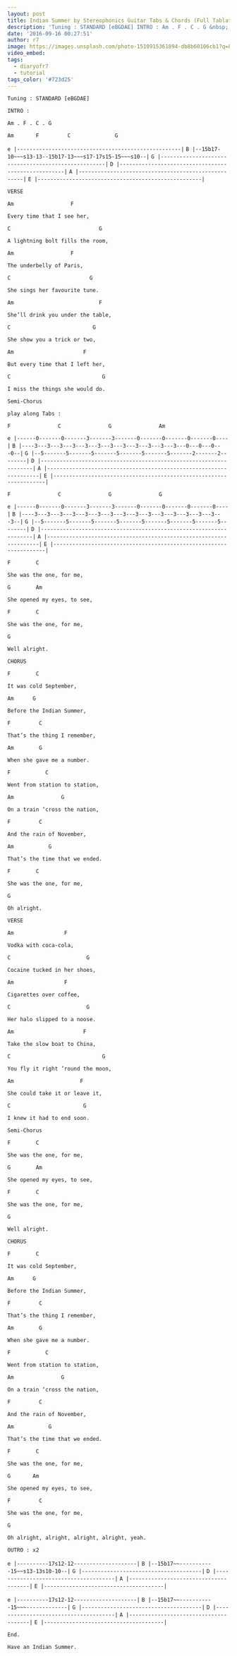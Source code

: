 ```yaml
---
layout: post
title: Indian Summer by Stereophonics Guitar Tabs & Chords (Full Tablature)
description: 'Tuning : STANDARD [eBGDAE] INTRO : Am . F . C . G &nbsp; &nbsp; &nbsp; &nbsp; &nbsp; &nbsp;Am &nbsp; &nbsp; &nbsp; F &nbsp; &nbsp; &nbsp; &nbsp; C ...'
date: '2016-09-16 00:27:51'
author: r7
image: https://images.unsplash.com/photo-1510915361894-db8b60106cb1?q=80&w=2940&auto=format&fit=crop&ixlib=rb-4.1.0&ixid=M3wxMjA3fDB8MHxwaG90by1wYWdlfHx8fGVufDB8fHx8fA%3D%3D
video_embed:
tags:
  - diaryofr7
  - tutorial
tags_color: '#723d25'
---
```

`Tuning : STANDARD [eBGDAE]`

`INTRO :`

`Am . F . C . G`

```
Am       F         C              G
```

`e |----------------------------------------------------|`
`B |--15b17-10~~~s13-13--15b17-13~~~s17-17s15-15~~~s10--|`
`G |----------------------------------------------------|`
`D |----------------------------------------------------|`
`A |----------------------------------------------------|`
`E |----------------------------------------------------|`

`VERSE`

`Am                  F`

```
Every time that I see her,
```

`C                            G`

```
A lightning bolt fills the room,
```

`Am                  F`

```
The underbelly of Paris,
```

```
C                         G
```

```
She sings her favourite tune.
```

`Am                           F`

```
She’ll drink you under the table,
```

`C                          G`

```
She show you a trick or two,
```

`Am                      F`

```
But every time that I left her,
```

`C                             G`

```
I miss the things she would do.
```

`Semi-Chorus`

`play along Tabs :`

```
F               C               G               Am
```

`e |------0-------0-------3-------3-------0-------0-------0-------0----|`
`B |----3---3---3---3---3---3---3---3---3---3---3---3---0---0---0---0--|`
`G |--5-------5-------5-------5-------5-------5-------2-------2--------|`
`D |-------------------------------------------------------------------|`
`A |-------------------------------------------------------------------|`
`E |-------------------------------------------------------------------|`

```
F               C               G               G
```

`e |------0-------0-------3-------3-------0-------0-------0-------0----|`
`B |----3---3---3---3---3---3---3---3---3---3---3---3---3---3---3---3--|`
`G |--5-------5-------5-------5-------5-------5-------5-------5--------|`
`D |-------------------------------------------------------------------|`
`A |-------------------------------------------------------------------|`
`E |-------------------------------------------------------------------|`

```
F        C
```

`She was the one, for me,`

```
G        Am
```

`She opened my eyes, to see,`

```
F        C
```

`She was the one, for me,`

```
G
```

`Well alright.`

`CHORUS`

```
F        C
```

`It was cold September,`

```
Am      G
```

`Before the Indian Summer,`

```
F         C
```

`That’s the thing I remember,`

```
Am        G
```

`When she gave me a number.`

```
F           C
```

`Went from station to station,`

```
Am               G
```

`On a train ‘cross the nation,`

```
F         C
```

`And the rain of November,`

```
Am           G
```

`That’s the time that we ended.`

```
F        C
```

`She was the one, for me,`

```
G
```

`Oh alright.`

`VERSE`

`Am                F`

```
Vodka with coca-cola,
```

`C                        G`

```
Cocaine tucked in her shoes,
```

`Am                F`

```
Cigarettes over coffee,
```

`C                        G`

```
Her halo slipped to a noose.
```

`Am                      F`

```
Take the slow boat to China,
```

`C                             G`

```
You fly it right ’round the moon,
```

`Am                     F`

```
She could take it or leave it,
```

`C                       G`

```
I knew it had to end soon.
```

`Semi-Chorus`

```
F        C
```

`She was the one, for me,`

```
G        Am
```

`She opened my eyes, to see,`

```
F        C
```

`She was the one, for me,`

```
G
```

`Well alright.`

`CHORUS`

```
F        C
```

`It was cold September,`

```
Am      G
```

`Before the Indian Summer,`

```
F         C
```

`That’s the thing I remember,`

```
Am        G
```

`When she gave me a number.`

```
F           C
```

`Went from station to station,`

```
Am               G
```

`On a train ‘cross the nation,`

```
F         C
```

`And the rain of November,`

```
Am           G
```

`That’s the time that we ended.`

```
F        C
```

`She was the one, for me,`

```
G       Am
```

`She opened my eyes, to see,`

```
F         C
```

`She was the one, for me,`

```
G
```

`Oh alright, alright, alright, alright, yeah.`

`OUTRO : x2`

`e |----------17s12-12--------------------|`
`B |--15b17~~-----------15~~s13-13s10-10--|`
`G |--------------------------------------|`
`D |--------------------------------------|`
`A |--------------------------------------|`
`E |--------------------------------------|`

`e |----------17s12-12--------------------|`
`B |--15b17~~-----------15~~~-------------|`
`G |--------------------------------------|`
`D |--------------------------------------|`
`A |--------------------------------------|`
`E |--------------------------------------|`

`End.`

`Have an Indian Summer.`
